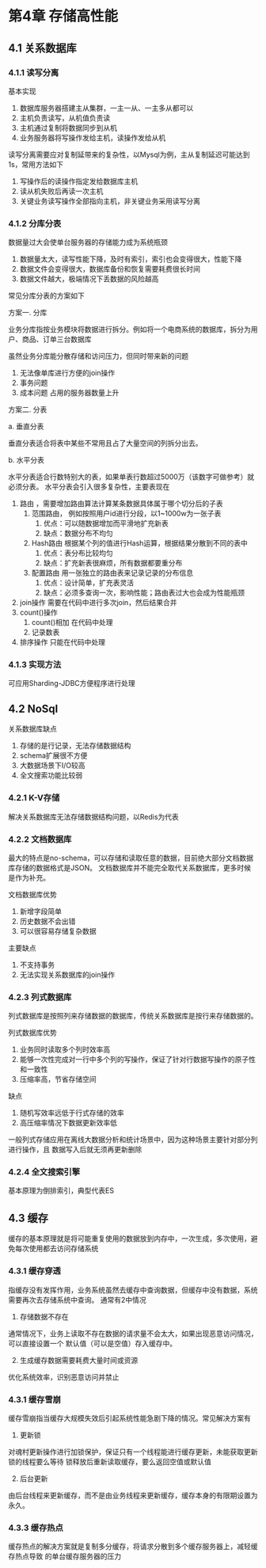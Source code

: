 # 第4章 存储高性能
## 4.1 关系数据库
### 4.1.1 读写分离
基本实现
1. 数据库服务器搭建主从集群，一主一从、一主多从都可以
2. 主机负责读写，从机值负责读
3. 主机通过复制将数据同步到从机
4. 业务服务器将写操作发给主机，读操作发给从机

读写分离需要应对复制延带来的复杂性，以Mysql为例，主从复制延迟可能达到1s，常用方法如下
1. 写操作后的读操作指定发给数据库主机
2. 读从机失败后再读一次主机
3. 关键业务读写操作全部指向主机，非关键业务采用读写分离

### 4.1.2 分库分表
数据量过大会使单台服务器的存储能力成为系统瓶颈
1. 数据量太大，读写性能下降，及时有索引，索引也会变得很大，性能下降
2. 数据文件会变得很大，数据库备份和恢复需要耗费很长时间
3. 数据文件越大，极端情况下丢数据的风险越高

常见分库分表的方案如下

方案一. 分库

业务分库指按业务模块将数据进行拆分。例如将一个电商系统的数据库，拆分为用户、商品、订单三台数据库

虽然业务分库能分散存储和访问压力，但同时带来新的问题
1. 无法像单库进行方便的join操作
2. 事务问题
3. 成本问题 占用的服务器数量上升

方案二. 分表

a. 垂直分表

垂直分表适合将表中某些不常用且占了大量空间的列拆分出去。


b. 水平分表

水平分表适合行数特别大的表，如果单表行数超过5000万（该数字可做参考）就必须分表。
水平分表会引入很多复杂性，主要表现在
1. 路由 ，需要增加路由算法计算某条数据具体属于哪个切分后的子表
   1. 范围路由， 例如按照用户id进行分段，以1~1000w为一张子表
      1. 优点：可以随数据增加而平滑地扩充新表
      2. 缺点：数据分布不均匀
   2. Hash路由 根据某个列的值进行Hash运算，根据结果分散到不同的表中
      1. 优点：表分布比较均匀
      2. 缺点：扩充新表很麻烦，所有数据都要重分布
   3. 配置路由 用一张独立的路由表来记录记录的分布信息
      1. 优点：设计简单，扩充表灵活
      2. 缺点：必须多查询一次，影响性能；路由表过大也会成为性能瓶颈
2. join操作 需要在代码中进行多次join，然后结果合并
3. count()操作
   1. count()相加 在代码中处理
   2. 记录数表 
4. 排序操作 只能在代码中处理

### 4.1.3 实现方法
可应用Sharding-JDBC方便程序进行处理

## 4.2 NoSql
关系数据库缺点
1. 存储的是行记录，无法存储数据结构
2. schema扩展很不方便
3. 大数据场景下I/O较高
4. 全文搜索功能比较弱

### 4.2.1 K-V存储
解决关系数据库无法存储数据结构问题，以Redis为代表

### 4.2.2 文档数据库
最大的特点是no-schema，可以存储和读取任意的数据，目前绝大部分文档数据库存储的数据格式是JSON。
文档数据库并不能完全取代关系数据库，更多时候是作为补充。

文档数据库优势
1. 新增字段简单
2. 历史数据不会出错
3. 可以很容易存储复杂数据

主要缺点
1. 不支持事务
2. 无法实现关系数据库的join操作

### 4.2.3 列式数据库
列式数据库是按照列来存储数据的数据库，传统关系数据库是按行来存储数据的。

列式数据库优势
1. 业务同时读取多个列时效率高
2. 能够一次性完成对一行中多个列的写操作，保证了针对行数据写操作的原子性和一致性
3. 压缩率高，节省存储空间

缺点
1. 随机写效率远低于行式存储的效率
2. 高压缩率情况下数据更新效率低

一般列式存储应用在离线大数据分析和统计场景中，因为这种场景主要针对部分列进行操作，且
数据写入后就无须再更新删除

### 4.2.4 全文搜索引擎
基本原理为倒排索引，典型代表ES

## 4.3 缓存
缓存的基本原理就是将可能重复使用的数据放到内存中，一次生成，多次使用，避免每次使用都去访问存储系统

### 4.3.1 缓存穿透
指缓存没有发挥作用，业务系统虽然去缓存中查询数据，但缓存中没有数据，系统需要再次去存储系统中查询。
通常有2中情况 
1. 存储数据不存在

通常情况下，业务上读取不存在数据的请求量不会太大，如果出现恶意访问情况，可以直接设置一个
默认值（可以是空值）存入缓存中。

2. 生成缓存数据需要耗费大量时间或资源

优化系统效率，识别恶意访问并禁止

### 4.3.1 缓存雪崩
缓存雪崩指当缓存大规模失效后引起系统性能急剧下降的情况。常见解决方案有
1. 更新锁

对魂村更新操作进行加锁保护，保证只有一个线程能进行缓存更新，未能获取更新锁的线程要么等待
锁释放后重新读取缓存，要么返回空值或默认值

2. 后台更新

由后台线程来更新缓存，而不是由业务线程来更新缓存，缓存本身的有限期设置为永久。

### 4.3.3 缓存热点
缓存热点的解决方案就是复制多分缓存，将请求分散到多个缓存服务器上，减轻缓存热点导致
的单台缓存服务器的压力






